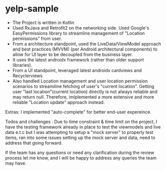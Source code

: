 # yelp-sample
* The Project is written in Kotlin 
* Used RxJava and Retrofit2 on the networking side. Used Google's EasyPermissions library to streamline management of "Location permissions" from user.
* From a architecture standpoint, used the LiveData/ViewModel approach and best practices (MVVM) (per Android architectural components) to allow for UI layer to be decoupled from the business layer. 
* It uses the latest androidx framework (rather than older support libraries).
* From a UI standpoint, leveraged latest androidx cardviews and Recyclerviews
* Also handled Location management and user location permission scenarios to streamiline fetching of user's "current location". Getting user "last location"(current location) directly is not always reliable and may return null. Therefore, imlplemented a more extensive and more reliable "Location update" approach instead.   

Extras: I implemented "auto-complete" for better end-user expereince.

Todos and challenges : Due to time constraint & time limit on the project, I have the testing framework already in place to test the viewmodels and live data e.t.c but I was attempting to setup a "mock server" to properly test items, ran into some issues setting up the mock server and data, need to address that going forward.

If the team has any questions or need any clarification during the review process let me know, and I will be happy to address any queries the team may have.

